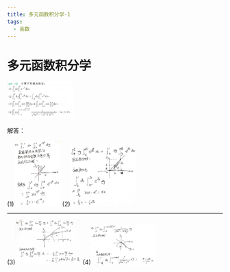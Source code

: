 ```yaml
---
title: 多元函数积分学-1
tags:
  - 高数
---
```



# 多元函数积分学



<img src="assets/image/2020-06-23-0.jpg" style="zoom:15%;" />

解答：

(1)<img src="assets/image/2020-06-23-1.jpg" style="zoom:15%;" />                                                        (2)<img src="assets/image/2020-06-23-2.jpg" style="zoom:15%;" />

------

(3)<img src="assets/image/2020-06-23-3.jpg" style="zoom:15%;" />                									      (4)<img src="assets/image/2020-06-23-4.jpg" style="zoom:15%;" />

